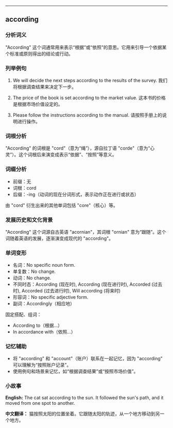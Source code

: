 
---------------
## according
### 分析词义
"According" 这个词通常用来表示“根据”或“依照”的意思。它用来引导一个依据某个标准或原则得出的结论或行动。

### 列举例句
1. We will decide the next steps according to the results of the survey.
   我们将根据调查结果来决定下一步。

2. The price of the book is set according to the market value.
   这本书的价格是根据市场价值设定的。

3. Please follow the instructions according to the manual.
   请按照手册上的说明进行操作。

### 词根分析
"According" 的词根是 "cord"（意为“绳”），源自拉丁语 "corde"（意为“心灵”）。这个词根后来演变成表示“依据”、“按照”等意义。

### 词缀分析
- 前缀：无
- 词根：cord
- 后缀：-ing（动词的现在分词形式，表示动作正在进行或状态）

由 "cord" 衍生出来的其他单词包括 "core"（核心）等。

### 发展历史和文化背景
"According" 这个词源自古英语 "acornian"，其词根 "ornian" 意为“跟随”。这个词随着英语的发展，逐渐演变成现代的 "according"。

### 单词变形
- 名词：No specific noun form.
- 单复数：No change.
- 动词：No change.
- 不同时态：According (现在时), According (现在进行时), Accorded (过去时), Accorded (过去进行时), Will according (将来时)
- 形容词：No specific adjective form.
- 副词：Accordingly（相应地）

固定搭配、组词：
- According to（根据...）
- In accordance with（依照...）

### 记忆辅助
- 将 "according" 和 "account"（账户）联系在一起记忆，因为 "according" 可以理解为“按照账户记录”。
- 使用例句和场景来记忆，如“根据调查结果”或“按照市场价值”。

### 小故事
**English:**
The cat sat according to the sun. It followed the sun's path, and it moved from one spot to another.

**中文翻译：**
猫按照太阳的位置坐着。它跟随太阳的轨迹，从一个地方移动到另一个地方。

